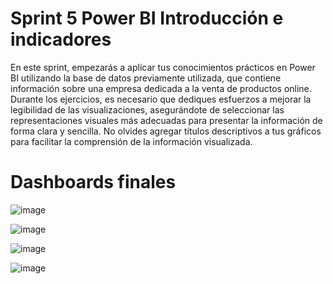 # Sprint 5 Power BI Introducción e indicadores

En este sprint, empezarás a aplicar tus conocimientos prácticos en Power BI utilizando la base de datos previamente utilizada, que contiene información sobre una empresa dedicada a la venta de productos online. Durante los ejercicios, es necesario que dediques esfuerzos a mejorar la legibilidad de las visualizaciones, asegurándote de seleccionar las representaciones visuales más adecuadas para presentar la información de forma clara y sencilla. No olvides agregar títulos descriptivos a tus gráficos para facilitar la comprensión de la información visualizada.

# Dashboards finales

![image](https://github.com/user-attachments/assets/d48f3c22-01db-49a2-b537-b6f52a984116)

![image](https://github.com/user-attachments/assets/50d37489-419b-410b-b93f-b92e5e1f2d70)

![image](https://github.com/user-attachments/assets/181a99e8-8977-40a8-866b-28188b4ae1af)

![image](https://github.com/user-attachments/assets/f949ccaa-ad5b-4684-a82d-7feca20eef3e)
